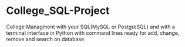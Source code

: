 # College_SQL-Project
 College Managment with your SQL(MySQL or PostgreSQL) and with a terminal interface in Python with command lines ready for add, change, remove and search on database

